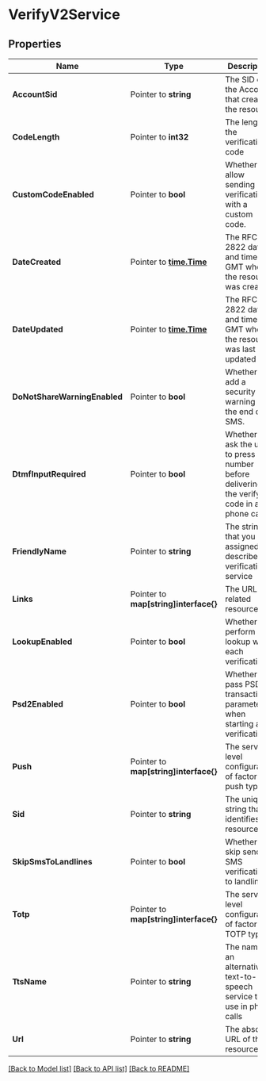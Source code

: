 # VerifyV2Service

## Properties

Name | Type | Description | Notes
------------ | ------------- | ------------- | -------------
**AccountSid** | Pointer to **string** | The SID of the Account that created the resource |
**CodeLength** | Pointer to **int32** | The length of the verification code |
**CustomCodeEnabled** | Pointer to **bool** | Whether to allow sending verifications with a custom code. |
**DateCreated** | Pointer to [**time.Time**](time.Time.md) | The RFC 2822 date and time in GMT when the resource was created |
**DateUpdated** | Pointer to [**time.Time**](time.Time.md) | The RFC 2822 date and time in GMT when the resource was last updated |
**DoNotShareWarningEnabled** | Pointer to **bool** | Whether to add a security warning at the end of an SMS. |
**DtmfInputRequired** | Pointer to **bool** | Whether to ask the user to press a number before delivering the verify code in a phone call |
**FriendlyName** | Pointer to **string** | The string that you assigned to describe the verification service |
**Links** | Pointer to **map[string]interface{}** | The URLs of related resources |
**LookupEnabled** | Pointer to **bool** | Whether to perform a lookup with each verification |
**Psd2Enabled** | Pointer to **bool** | Whether to pass PSD2 transaction parameters when starting a verification |
**Push** | Pointer to **map[string]interface{}** | The service level configuration of factor push type. |
**Sid** | Pointer to **string** | The unique string that identifies the resource |
**SkipSmsToLandlines** | Pointer to **bool** | Whether to skip sending SMS verifications to landlines |
**Totp** | Pointer to **map[string]interface{}** | The service level configuration of factor TOTP type. |
**TtsName** | Pointer to **string** | The name of an alternative text-to-speech service to use in phone calls |
**Url** | Pointer to **string** | The absolute URL of the resource |

[[Back to Model list]](../README.md#documentation-for-models) [[Back to API list]](../README.md#documentation-for-api-endpoints) [[Back to README]](../README.md)


